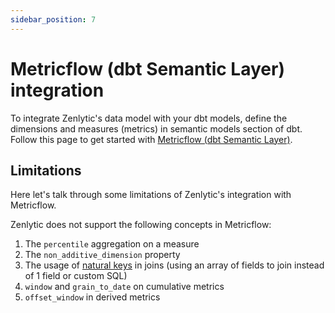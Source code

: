 ```yaml
---
sidebar_position: 7
---
```


# Metricflow (dbt Semantic Layer) integration

To integrate Zenlytic's data model with your dbt models, define the dimensions and measures (metrics) in semantic models section of dbt. Follow this page to get started with [Metricflow (dbt Semantic Layer)](https://docs.getdbt.com/docs/build/sl-getting-started).

## Limitations

Here let's talk through some limitations of Zenlytic's integration with Metricflow.

Zenlytic does not support the following concepts in Metricflow:
1. The `percentile` aggregation on a measure
2. The `non_additive_dimension` property
3. The usage of [natural keys](https://docs.getdbt.com/docs/build/entities) in joins (using an array of fields to join instead of 1 field or custom SQL)
4. `window` and `grain_to_date` on cumulative metrics
5. `offset_window` in derived metrics

